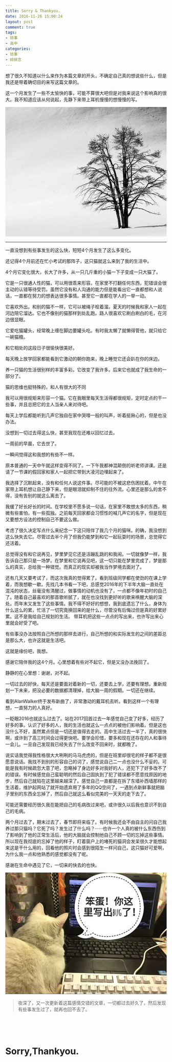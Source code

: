 ```yaml
---
title: Sorry & Thankyou.
date: 2016-11-26 15:00:24
layout: post
comment: true
tags:
- 琐事
- 高中
categories:
- 琐事
- 碎碎念
---
```


想了很久不知道以什么来作为本篇文章的开头，不确定自己真的想说些什么，但是我还是带着确切目的来写这篇文章的。

这一个月发生了一些不太愉快的事，可能不算很大吧但是对我来说这个影响真的很大。我不知道应该从何说起，先静下来带上耳机慢慢的想慢慢的写。

![Snow](images/snow.jpg)

<!--more-->


---

一直没想到有些事发生的这么快，短短4个月发生了这么多变化。

还记得4个月前还在忙小考试的那阵子，这只猫就这么来到了我的生活中。

4个月它变化很大，长大了许多，从一只几斤重的小猫一下子变成一只大猫了。

它是一只很通人性的猫，可以用很乖来形容。在家里不打翻任何东西，犯错误会很主动的认错等待受罚。虽然它没有和人沟通的能力但是能看出它一直都想和人说话，一直都在努力的想表达很多事情。甚至它一直都在学人的一举一动。

它喜欢外出。和别的猫不一样，它可以被绳子栓着溜。夏天的时候我和家人一起在河边陪它溜达。它也不像别的猫那样到处乱跑。路人很喜欢它刷白刷白的毛，在河边很显眼。

它爱吃猫罐头，经常晚上缠在脚边要罐头吃。有时我太懒了就懒得管他，就只给它一碗猫粮。

和它相处的这段日子很愉快很美好。

每天晚上放学回家都能看到它激动的朝你跑来，晚上睡觉它还会趴在你的床边。

养一只猫的生活很别样的丰富多彩。它改变了我许多。后来它也就成了我生命的一部分了。

猫的思维也挺特殊的，和人有很大的不同

我可以用很规矩来形容一个猫。它在我眼里每天生活得都很规矩，定时定点的干一些事，并且总把它的主人当亲人来对待吧。

每天上学后都能听到几声它独自在家中哭嚎一般的叫声，听着挺揪心的，但是也没办法。

没想到一切过去得这么快，甚至我现在还难以回忆过去。

一周前的早晨，它去世了。

一瞬间觉得这和我想的有些不一样。

原本普通的一天中午就这样变得不同了。一下午我都神混颠倒的听老师讲课。还是请了一节课的假回家和家人一起把它带到大凌河边埋起来了。

我选择了沉默起来，没有和任何人说这件事。尽可能的不被这悲伤困扰着。中午在家带上耳机想让自己静下来，但是眼泪就抑制不住的往外流。心里还是那么的舍不得，没有告别的就这么离去了。

我缓了好长好长的时间。在学校里不愿多说一句话，在家里不敢想太多的东西，稍微有些害怕，有一些孤独。之前每天回家都会习惯性的喊几声它的名字，但是现在又要想方设法的控制自己不要这么做。


考虑了很久决定写点什么来纪念一下这只陪伴了我几个月的猫咪。的确，我没想到这么快失去它。尽管过去半个月了但我仍能梦到和它一起玩耍时的场景，总觉得它还活着。

总觉得没有和它说再见，梦里梦见它还是活蹦乱跳的和我闹。一切就像梦一样，我告诉自己那只是一场梦。在梦里和它说再见吧，这一切只能在梦里完成了，梦是那么的真实，总给我一种错觉。而真正的现实却被我当作梦境去面对了。

还有几天又要考试了，而这次我真的觉得累了。看到班级同学都在使劲的在课上学着，而我想歇一歇。先找几本书看一下吧，总感觉2016年的下半年大脑一直处在混沌的状态，丝毫没有清醒过，做事情的动机也没有了，一点都不像年初时的自己了。随着自己最喜欢的那首歌听腻了，就在也没找到更好听的歌来唤醒大脑的深处。而年末又发生了这些事情。我不得不好好的想想，我到底遗忘了什么，身体为什么这么的累，忙活了一切究竟换回来的是什么，尽管没有后悔过但是真的好累好累。这不是我给自己规划的生活。
带耳机把这些一点点的写出来，也许写出来心里就会好受了吧。

有些事没办法按照自己所想的那样去进行，自己所想的和实际发生的之间的差距总是那么大，也许这就是生活吧。


这就是缘份吧，我想。

感谢它陪伴我的这4个月。心里想着有些对不起它，但是又没办法挽回了。

静静的在心里想：谢谢，对不起。

一切过去的好快，每天还是要面对着新的一切，还要去上学，还要有理想。重新规划一下未来，把没必要的数据都清理掉，给大脑一周的假期。一切还在继续。

看到AlanWalker终于发布新曲了，非常激动的戴耳机去听。看到这样一个有理想，一直努力的人真好。

一眨眼2016也就这么过去了。站在2017回首过去一年感觉自己变了好多，经历了好多的事。认识了好多的人，我的生活也就这么一点点的被他们影响着。但是这也没什么不好，虽然累点但是一切还是值得去走的。高中生活过去一半了，真的很快啊，或许到了高三时间会过得更快吧。要学会珍惜，要多和现在还存在的人和事待一会儿。一旦自己发现我已经失去了什么改变不回来时，就都晚了。

说实话我觉得我性格很大大咧咧的马马虎虎的，但是在班里却很宅的样子都不是很愿意说话。我找不到别的形容自己的词了，感觉说自己二一点也没什么不妥的。可能是我有时候疏忽大意了吧，忽略掉了身边好多对我好的人，还犯下了好多改不了的错误。有时候感觉自己蛮聪明的然后自己固执到了犯了错误都不愿意找原因的地步，然后自己就陷在这里越来越深了。感觉自己一直都是在拆了东墙补西墙那样的生活着，维护起网站了就开始遗弃用了多年的QQ空间了，一遇到点新鲜事就把脑子里别的东西全忘掉了，然后自己就这么看似完美的一天天的走下去了。  

可能还需要经历很久我在能把自己的毛病改过来吧，或许很久以后我也意识不到自己的毛病。

两个月过去了，期末过去了，春节即将来临了。有时候我还会不由自主的问自己我养过那只猫吗？它死了吗？发生过了什么吗？······也许一个人真的被什么东西伤到了影响到了他的正常生活后，他的大脑就会控制他自己不顾一切的忘掉这些事情。所以现在我彻底的忘掉了他的样子，盯着窗户上的堵死的猫洞会发呆很久才能想起来这是干什么用的，回看他的照片时会感到很陌生一样问自己，这只猫好可爱啊，为什么我一点和他熟悉的感觉都没有了呢。

感谢在生命中遇见了它，一切来的快去的也快。

![Thankyou](images/thankyou.jpg)

> 夜深了，又一次更新着这篇感情交错的文章，一切都过去好久了，然后发现有些事发生过了，就再也回不去了。

<br/>
<br/>
<br/>

# Sorry,Thankyou.
<br/>
